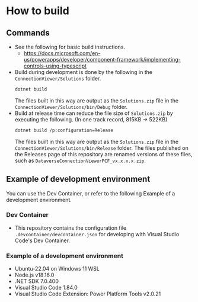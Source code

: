 # How to build

## Commands

- See the following for basic build instructions.
  - <https://docs.microsoft.com/en-us/powerapps/developer/component-framework/implementing-controls-using-typescript>
- Build during development is done by the following in the `ConnectionViewer/Solutions` folder.
  ```bash
  dotnet build
  ```
  The files built in this way are output as the `Solutions.zip` file in the `ConnectionViewer/Solutions/bin/Debug` folder.
- Build at release time can reduce the file size of `Solutions.zip` by executing the following. (In one track record, 815KB -> 522KB)
  ```bash
  dotnet build /p:configuration=Release
  ```
  The files built in this way are output as the `Solutions.zip` file in the `ConnectionViewer/Solutions/bin/Release` folder.
  The files published on the Releases page of this repository are renamed versions of these files, such as `DataverseConnectionViewerPCF_vx.x.x.x.zip`.

## Example of development environment

You can use the Dev Container, or refer to the following Example of a development environment.

### Dev Container

- This repository contains the configuration file `.devcontainer/devcontainer.json` for developing with Visual Studio Code's Dev Container.

### Example of a development environment

- Ubuntu-22.04 on Windows 11 WSL
- Node.js v18.16.0
- .NET SDK 7.0.400
- Visual Studio Code 1.84.0
- Visual Studio Code Extension: Power Platform Tools v2.0.21
